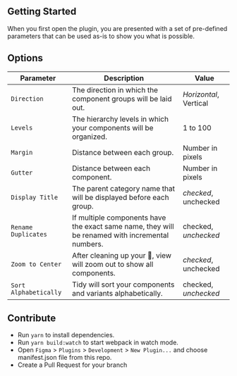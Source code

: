 ## Getting Started

When you first open the plugin, you are presented with a set of pre-defined parameters that can be used as-is to show you what is possible. 

## Options

| Parameter | Description | Value |
|----------|-------------|------|
| `Direction` | The direction in which the component groups will be laid out. | _Horizontal_, Vertical |
| `Levels` | The hierarchy levels in which your components will be organized. | 1 to 100 |
| `Margin` | Distance between each group. | Number in pixels |
| `Gutter` | Distance between each component. | Number in pixels |
| `Display Title` | The parent category name that will be displayed before each group. | _checked_, unchecked |
| `Rename Duplicates` | If multiple components have the exact same name, they will be renamed with incremental numbers. | checked, _unchecked_ |
| `Zoom to Center` | After cleaning up your 💩, view will zoom out to show all components. | _checked_, unchecked |
| `Sort Alphabetically` | Tidy will sort your components and variants alphabetically. | checked, _unchecked_ |
 
## Contribute
- Run `yarn` to install dependencies.
- Run `yarn build:watch` to start webpack in watch mode.
- Open `Figma` > `Plugins` > `Development` > `New Plugin...` and choose manifest.json file from this repo.
- Create a Pull Request for your branch
